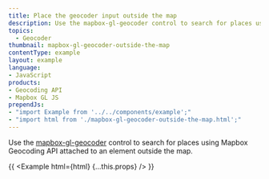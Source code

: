 ```yaml
---
title: Place the geocoder input outside the map
description: Use the mapbox-gl-geocoder control to search for places using Mapbox Geocoding API attached to an element outside the map.
topics:
  - Geocoder
thumbnail: mapbox-gl-geocoder-outside-the-map
contentType: example
layout: example
language:
- JavaScript
products:
- Geocoding API
- Mapbox GL JS
prependJs:
- "import Example from '../../components/example';"
- "import html from './mapbox-gl-geocoder-outside-the-map.html';"
---
```


Use the [mapbox-gl-geocoder](https://github.com/mapbox/mapbox-gl-geocoder) control to search for places using Mapbox Geocoding API attached to an element outside the map.

{{ <Example html={html} {...this.props} /> }}
